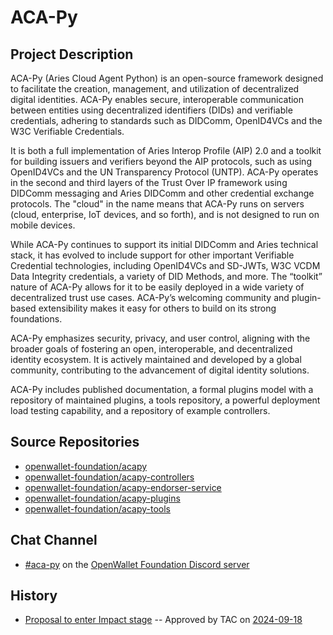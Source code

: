 # ACA-Py

## Project Description
ACA-Py (Aries Cloud Agent Python) is an open-source framework designed to facilitate the creation, management, and utilization of decentralized digital identities. ACA-Py enables secure, interoperable communication between entities using decentralized identifiers (DIDs) and verifiable credentials, adhering to standards such as DIDComm, OpenID4VCs and the W3C Verifiable Credentials.

It is both a full implementation of Aries Interop Profile (AIP) 2.0 and a toolkit for building issuers and verifiers beyond the AIP protocols, such as using OpenID4VCs and the UN Transparency Protocol (UNTP). ACA-Py operates in the second and third layers of the Trust Over IP framework using DIDComm messaging and Aries DIDComm and other credential exchange protocols. The "cloud" in the name means that ACA-Py runs on servers (cloud, enterprise, IoT devices, and so forth), and is not designed to run on mobile devices.

While ACA-Py continues to support its initial DIDComm and Aries technical stack, it has evolved to include support for other important Verifiable Credential technologies, including OpenID4VCs and SD-JWTs, W3C VCDM Data Integrity credentials, a variety of DID Methods, and more. The “toolkit” nature of ACA-Py allows for it to be easily deployed in a wide variety of decentralized trust use cases. ACA-Py’s welcoming community and plugin-based extensibility makes it easy for others to build on its strong foundations.

ACA-Py emphasizes security, privacy, and user control, aligning with the broader goals of fostering an open, interoperable, and decentralized identity ecosystem. It is actively maintained and developed by a global community, contributing to the advancement of digital identity solutions.

ACA-Py includes published documentation, a formal plugins model with a repository of maintained plugins, a tools repository, a powerful deployment load testing capability, and a repository of example controllers.

## Source Repositories

- [openwallet-foundation/acapy](https://github.com/openwallet-foundation/acapy)
- [openwallet-foundation/acapy-controllers](https://github.com/openwallet-foundation/acapy-controllers)
- [openwallet-foundation/acapy-endorser-service](https://github.com/openwallet-foundation/acapy-endorser-service)
- [openwallet-foundation/acapy-plugins](https://github.com/openwallet-foundation/acapy-plugins)
- [openwallet-foundation/acapy-tools](https://github.com/openwallet-foundation/acapy-tools)

## Chat Channel
- [#aca-py](https://discord.com/channels/1022962884864643214/1286299858994462842) on the [OpenWallet Foundation Discord server](https://discord.gg/openwalletfoundation)

## History

- [Proposal to enter Impact stage](https://github.com/openwallet-foundation/project-proposals/blob/dab6c62c93b1fc3069c7ae657c0e8f92f52313a3/projects/aca-py.md) -- Approved by TAC on [2024-09-18](../meetings/2024/2024-09-18.md)
